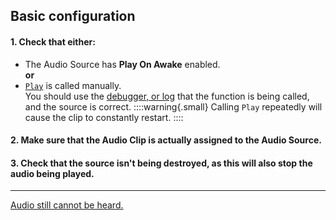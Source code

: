 ## Basic configuration
#### 1. Check that either:  
- The Audio Source has **Play On Awake** enabled.  
**or**  
- [`Play`](https://docs.unity3d.com/ScriptReference/AudioSource.Play.html) is called manually.  
  You should use the [debugger, or log](../../Programming/Debugging.md) that the function is being called, and the source is correct.
  ::::warning{.small}
  Calling `Play` repeatedly will cause the clip to constantly restart.
  ::::

#### 2. Make sure that the Audio Clip is actually assigned to the Audio Source.

#### 3. Check that the source isn't being destroyed, as this will also stop the audio being played.

---
[Audio still cannot be heard.](Missing%20Audio%20Listener.md)